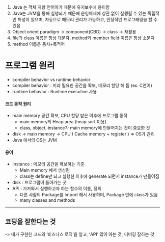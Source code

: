 1. Java 는 객체 지향 언어이기 때문에 유지보수에 용이함
2. Java는 JVM을 통해 실행되기 때문에 운영체제에 상관 없이 실행될 수 있는 독립적인 특성이 있으며, 자동으로 메모리 관리가 가능하고, 안정적인 프로그래밍을 할 수 있음
3. Object orient paradigm -> component(CBD) -> class -> 재활용
4. file과 class 이름은 항상 대문자, method와 member field 이름은 항상 소문자
5. method 이름은 동사+목적어

# 프로그램 원리

-   compiler behavior vs runtime behavior
-   compiler behavior : 미리 필요한 공간을 확보, 메모리 할당 해 둠 (ex. C언어)
-   runtime behavior : Runtime executive 사용

#### 코드 동작 원리

-   main memory 공간 확보, CPU 할당 받은 이후에 프로그램 동작
    -   main memory의 Heap area (heap sort 이용)
    -   class, object, instance가 main memory에 만들어지는 것이 중요한 것
-   disk -> main memory -> CPU ( Cache memory + register ) => OS가 관리
-   Java 에서의 OS는 JVM

#### 용어

-   Instance : 메모리 공간을 확보하는 기준
    -   Main memory 에서 생성됨
    -   class는 define만 되고 실행한 이후에 generate 되면서 instance가 만들어짐
-   disk : 프로그램이 돌아가는 곳
-   API : 가져와서 실행하고자 하는 함수의 이름, 정의
    -   다른 사람의 Package를 Import 해서 사용하며, Package 안에 class가 있음
    -   many classes and methods

---

## 코딩을 잘한다는 것

-> 내가 구현한 코드의 ‘비즈니스 로직’을 알고, ‘API’ 많이 아는 것, 디버깅 잘하는 것
